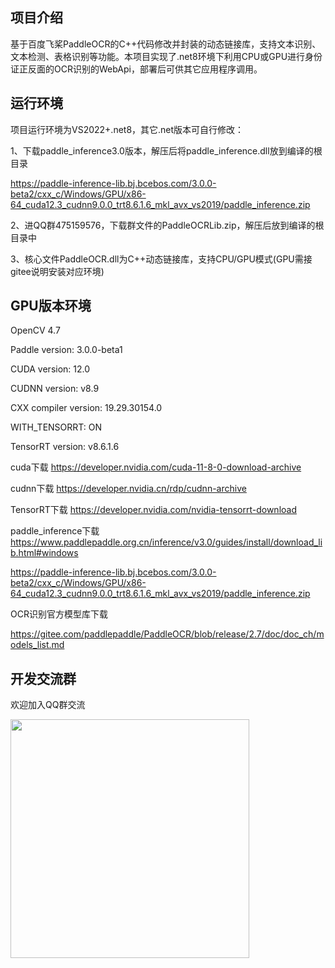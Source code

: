 ## 项目介绍
基于百度飞桨PaddleOCR的C++代码修改并封装的动态链接库，支持文本识别、文本检测、表格识别等功能。本项目实现了.net8环境下利用CPU或GPU进行身份证正反面的OCR识别的WebApi，部署后可供其它应用程序调用。

## 运行环境
项目运行环境为VS2022+.net8，其它.net版本可自行修改：

1、下载paddle_inference3.0版本，解压后将paddle_inference.dll放到编译的根目录

https://paddle-inference-lib.bj.bcebos.com/3.0.0-beta2/cxx_c/Windows/GPU/x86-64_cuda12.3_cudnn9.0.0_trt8.6.1.6_mkl_avx_vs2019/paddle_inference.zip

2、进QQ群475159576，下载群文件的PaddleOCRLib.zip，解压后放到编译的根目录中

3、核心文件PaddleOCR.dll为C++动态链接库，支持CPU/GPU模式(GPU需接gitee说明安装对应环境)

## GPU版本环境

OpenCV 4.7

Paddle version: 3.0.0-beta1

CUDA version: 12.0

CUDNN version: v8.9

CXX compiler version: 19.29.30154.0

WITH_TENSORRT: ON

TensorRT version: v8.6.1.6

cuda下载
https://developer.nvidia.com/cuda-11-8-0-download-archive

cudnn下载
https://developer.nvidia.cn/rdp/cudnn-archive

TensorRT下载
https://developer.nvidia.com/nvidia-tensorrt-download

paddle_inference下载
https://www.paddlepaddle.org.cn/inference/v3.0/guides/install/download_lib.html#windows

https://paddle-inference-lib.bj.bcebos.com/3.0.0-beta2/cxx_c/Windows/GPU/x86-64_cuda12.3_cudnn9.0.0_trt8.6.1.6_mkl_avx_vs2019/paddle_inference.zip

OCR识别官方模型库下载

https://gitee.com/paddlepaddle/PaddleOCR/blob/release/2.7/doc/doc_ch/models_list.md

## 开发交流群

欢迎加入QQ群交流

<img src="https://gitee.com/corallite/PaddleOCRWebApi/raw/master/PaddleOCRCore/PaddleOCRLib/qq.png" width="382px;" />

